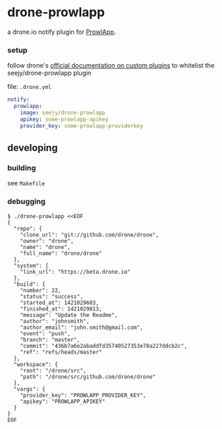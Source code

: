 # drone-prowlapp
a drone.io notify plugin for [ProwlApp](https://www.prowlapp.com).

### setup

follow drone's [official documentation on custom plugins](http://readme.drone.io/devs/plugins/#custom-plugins:dce8ed91d073f65a191aa58c2338afcb) to whitelist the seejy/drone-prowlapp plugin

file: `.drone.yml`
```yml
notify:
  prowlapp:
    image: seejy/drone-prowlapp
    apikey: some-prowlapp-apikey
    provider_key: some-prowlapp-providerkey 
```

## developing

### building

see `Makefile`

### debugging

```
$ ./drone-prowlapp <<EOF
{
  "repo": {
    "clone_url": "git://github.com/drone/drone",
    "owner": "drone",
    "name": "drone",
    "full_name": "drone/drone"
  },
  "system": {
    "link_url": "https://beta.drone.io"
  },
  "build": {
    "number": 22,
    "status": "success",
    "started_at": 1421029603,
    "finished_at": 1421029813,
    "message": "Update the Readme",
    "author": "johnsmith",
    "author_email": "john.smith@gmail.com",
    "event": "push",
    "branch": "master",
    "commit": "436b7a6e2abaddfd35740527353e78a227ddcb2c",
    "ref": "refs/heads/master"
  },
  "workspace": {
    "root": "/drone/src",
    "path": "/drone/src/github.com/drone/drone"
  },
  "vargs": {
    "provider_key": "PROWLAPP_PROVIDER_KEY",
    "apikey": "PROWLAPP_APIKEY"
  }
}
EOF
```
